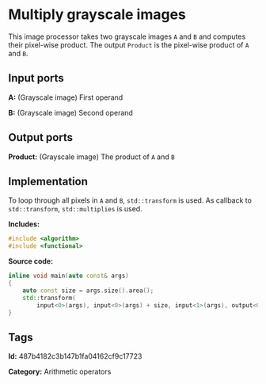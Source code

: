 # Multiply grayscale images

This image processor takes two grayscale images `A` and `B` and computes their pixel-wise product. The output `Product` is the pixel-wise product of `A` and `B`.

## Input ports

__A:__ (Grayscale image) First operand

__B:__ (Grayscale image) Second operand

## Output ports

__Product:__ (Grayscale image) The product of `A` and `B`

## Implementation

To loop through all pixels in `A` and `B`, `std::transform` is used. As callback to `std::transform`, `std::multiplies` is used.

__Includes:__ 

```c++
#include <algorithm>
#include <functional>
```

__Source code:__ 

```c++
inline void main(auto const& args)
{
	auto const size = args.size().area();
	std::transform(
	    input<0>(args), input<0>(args) + size, input<1>(args), output<0>(args), std::multiplies{});
}
```

## Tags

__Id:__ 487b4182c3b147b1fa04162cf9c17723

__Category:__ Arithmetic operators